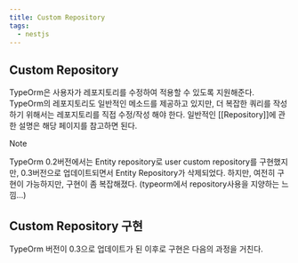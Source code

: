 ```yaml
---
title: Custom Repository
tags:
  - nestjs
---
```

## Custom Repository

TypeOrm은 사용자가 레포지토리를 수정하여 적용할 수 있도록 지원해준다. TypeOrm의 레포지토리도 일반적인 메소드를 제공하고 있지만, 더 복잡한 쿼리를 작성하기 위해서는 레포지토리를 직접 수정/작성 해야 한다. 일반적인 [[Repository]]에 관한 설명은 해당 페이지를 참고하면 된다.


>[!note]
>TypeOrm 0.2버전에서는 Entity repository로 user custom repository를 구현했지만, 0.3버전으로 업데이트되면서 Entity Repository가 삭제되었다. 하지만, 여전히 구현이 가능하지만, 구현이  좀 복잡해졌다. (typeorm에서 repository사용을 지양하는 느낌...)

## Custom Repository 구현

TypeOrm 버전이 0.3으로 업데이트가 된 이후로 구현은 다음의 과정을 거친다.